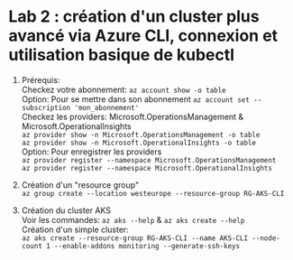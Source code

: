 # Lab 2 : création d'un cluster plus avancé via Azure CLI, connexion et utilisation basique de kubectl
1. Prérequis:<br>
Checkez votre abonnement: `az account show -o table`<br>
Option: Pour se mettre dans son abonnement `az account set --subscription 'mon_abonnement'`<br>
Checkez les providers: Microsoft.OperationsManagement & Microsoft.OperationalInsights<br>
`az provider show -n Microsoft.OperationsManagement -o table`<br>
`az provider show -n Microsoft.OperationalInsights -o table`<br>
Option: Pour enregistrer les providers<br>
`az provider register --namespace Microsoft.OperationsManagement`<br>
`az provider register --namespace Microsoft.OperationalInsights`<br>

2. Création d'un "resource group"<br>
`az group create --location westeurope --resource-group RG-AKS-CLI`
3. Création du cluster AKS<br>
Voir les commandes:  `az aks --help` & `az aks create --help`<br>
Création d'un simple cluster: <br>
`az aks create --resource-group RG-AKS-CLI --name AKS-CLI --node-count 1 --enable-addons monitoring --generate-ssh-keys`